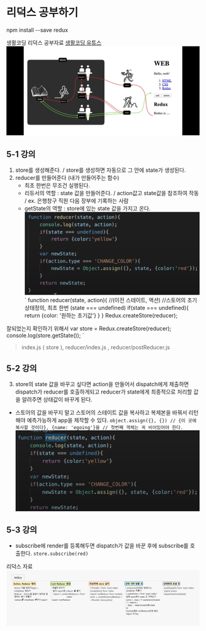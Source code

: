 # 리덕스 공부하기

npm install --save redux

생활코딩 리덕스 공부자료 [생활코딩 유튜스](https://www.youtube.com/watch?v=Jr9i3Lgb5Qc&list=PLuHgQVnccGMB-iGMgONoRPArZfjRuRNVc)
![생활코딩 리덕스](./images/2.png)

## 5-1 강의
1. store를 생성해준다. / store를 생성하면 자동으로 그 안에 state가 생성된다. 
2. reducer를 만들어준다 (내가 만들어주는 함수)
    * 최초 한번은 무조건 실행된다. 
    * 리듀서의 역할 : state 값을 만들어준다. / action값고 state값을 참조하여 작동 / ex. 은행창구 직원 다음 장부에 기록하는 사람 
    * getState의 역할 : store에 있는 state 값을 가지고 온다.
    ![리듀서](./images/reducer.png)
`
function reducer(state, action){
    //(이전 스테이트, 액션)
    //스토어의 초기 상태정의, 최초 한번 (state === undefined)
    if(state === undefined){
        return {color: '원하는 초기값'} 
    }
}
Redux.createStore(reducer);

잘되었는지 확인하기 위해서
var store = Redux.createStore(reducer);
console.log(store.getState());
`
> index.js ( store ), reducer/index.js , reducer/postReducer.js

## 5-2 강의 
3. store의 state 값을 바꾸고 싶다면 action을 만들어서 dispatch에게 제출하면 dispatch가 reducer를 호출하게되고 reducer가 state에게 최종적으로 처리할 값을 알려주면 상태값이 바꾸게 된다.

* 스토어의 값을 바꾸지 말고 스토어의 스테이트 값을 복사하고 복제본을 바꿔서 리턴해야 예측가능하게 app을 제작할 수 있다.
`
object.assign({}, {})
// {이 곳에 복사할 것이다}, {name: 'egoing'}을
// 첫번째 객체는 꼭 비어있어야 한다.
`
![state를 복제해서 사용한다](./images/new_state.png)

## 5-3 강의
* subscribe에 render를 등록해두면 dispatch가 값을 바꾼 후에 subscribe를 호출한다. 
`
store.subscribe(red)
`


리덕스 자료
![은지언니 리덕스](./images/redux.png)
